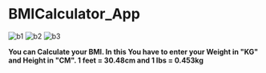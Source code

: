 # BMICalculator_App
![b1](https://user-images.githubusercontent.com/54444557/115134846-57b12180-a031-11eb-9e2f-bba1c6f989c6.jpg)
![b2](https://user-images.githubusercontent.com/54444557/115134847-597ae500-a031-11eb-87ae-e91a685a79df.jpg)
![b3](https://user-images.githubusercontent.com/54444557/115134848-5a137b80-a031-11eb-810a-b788a4e29a60.jpg)

<p><b>You can Calculate your BMI. In this You have to enter your Weight in "KG" and Height in "CM".
  1 feet = 30.48cm and 1 lbs = 0.453kg</b></p>

